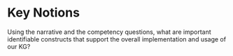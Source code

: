 # Key Notions
Using the narrative and the competency questions, what are important identifiable constructs that support the overall implementation and usage of our KG?